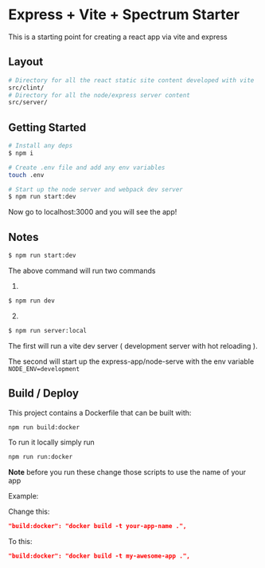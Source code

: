 # Express + Vite + Spectrum Starter

This is a starting point for creating a react app via vite and express

## Layout

```bash
# Directory for all the react static site content developed with vite
src/clint/
# Directory for all the node/express server content
src/server/
```

## Getting Started

```bash
# Install any deps
$ npm i

# Create .env file and add any env variables
touch .env

# Start up the node server and webpack dev server
$ npm run start:dev
```

Now go to localhost:3000 and you will see the app!

## Notes

```bash
$ npm run start:dev
```

The above command will run two commands

1.

```bash
$ npm run dev
```

2.

```bash
$ npm run server:local
```

The first will run a vite dev server ( development server with hot reloading ).

The second will start up the express-app/node-serve with the env variable `NODE_ENV=development`

## Build / Deploy

This project contains a Dockerfile that can be built with:

```bash
npm run build:docker
```

To run it locally simply run

```bash
npm run run:docker
```

**Note** before you run these change those scripts to use the name of your app

Example:

Change this:

```json
"build:docker": "docker build -t your-app-name .",
```

To this:

```json
"build:docker": "docker build -t my-awesome-app .",
```
